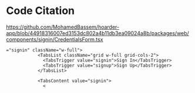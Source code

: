 # Code Citation

<https://github.com/MohamedBassem/hoarder-app/blob/44918316007ed3153dc802a4b11db3ea09024a8b/packages/web/components/signin/CredentialsForm.tsx>

```tsx
="signin" className="w-full">
            <TabsList className="grid w-full grid-cols-2">
              <TabsTrigger value="signin">Sign In</TabsTrigger>
              <TabsTrigger value="signup">Sign Up</TabsTrigger>
            </TabsList>

            <TabsContent value="signin">
              <
```
